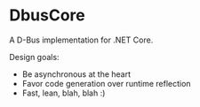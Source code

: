 # DbusCore
A D-Bus implementation for .NET Core.

Design goals: 
* Be asynchronous at the heart
* Favor code generation over runtime reflection
* Fast, lean, blah, blah :)
